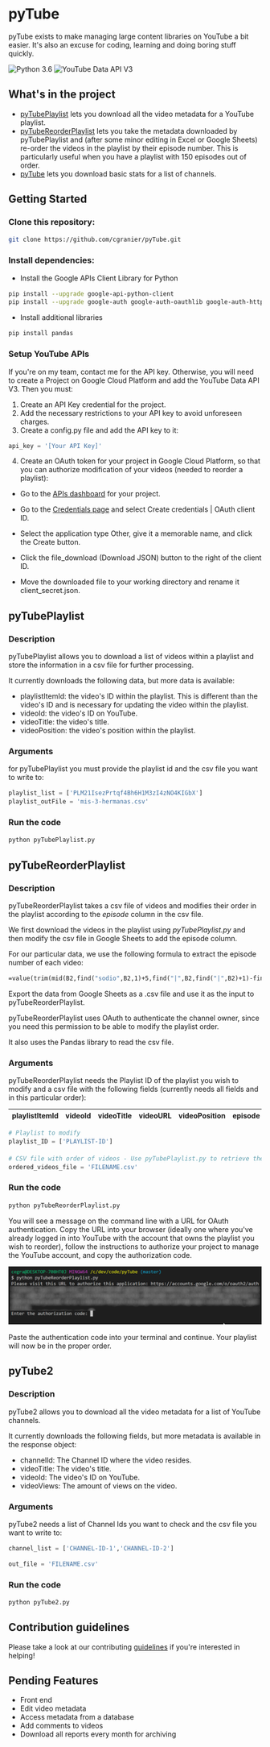 # pyTube #

pyTube exists to make managing large content libraries on YouTube a bit easier. It's also an excuse for coding, learning and doing boring stuff quickly.

![Python 3.6](https://img.shields.io/badge/python-3.6-blue.svg)
![YouTube Data API V3](https://img.shields.io/badge/YouTube%20Data%20API-V3-red.svg)

## What's in the project ##

* [pyTubePlaylist](#pytubeplaylist) lets you download all the video metadata for a YouTube playlist.
* [pyTubeReorderPlaylist](#pytubereorderplaylist) lets you take the metadata downloaded by pyTubePlaylist and (after some minor editing in Excel or Google Sheets) re-order the videos in the playlist by their episode number. This is particularly useful when you have a playlist with 150 episodes out of order.
* [pyTube](#pytube2) lets you download basic stats for a list of channels.

## Getting Started ##

### Clone this repository: ###

```bash
git clone https://github.com/cgranier/pyTube.git
```

### Install dependencies: ###

* Install the Google APIs Client Library for Python

```bash
pip install --upgrade google-api-python-client
pip install --upgrade google-auth google-auth-oauthlib google-auth-httplib2
```

* Install additional libraries

```bash
pip install pandas
```

### Setup YouTube APIs ###

If you're on my team, contact me for the API key. Otherwise, you will need to create a Project on Google Cloud Platform and add the YouTube Data API V3. Then you must:

1. Create an API Key credential for the project.
2. Add the necessary restrictions to your API key to avoid unforeseen charges.
3. Create a config.py file and add the API key to it:

```python
api_key = '[Your API Key]'
```

4. Create an OAuth token for your project in Google Cloud Platform, so that you can authorize modification of your videos (needed to reorder a playlist):

* Go to the [APIs dashboard](https://console.cloud.google.com/apis/dashboard) for your project.

* Go to the [Credentials page](https://console.cloud.google.com/apis/credentials) and select Create credentials | OAuth client ID.

* Select the application type Other, give it a memorable name, and click the Create button.

* Click the file_download (Download JSON) button to the right of the client ID.

* Move the downloaded file to your working directory and rename it client_secret.json.

## pyTubePlaylist ##

### Description ###

pyTubePlaylist allows you to download a list of videos within a playlist and store the information in a csv file for further processing.

It currently downloads the following data, but more data is available:

* playlistItemId: the video's ID within the playlist. This is different than the video's ID and is necessary for updating the video within the playlist.
* videoId: the video's ID on YouTube.
* videoTitle: the video's title.
* videoPosition: the video's position within the playlist.

### Arguments ###

for pyTubePlaylist you must provide the playlist id and the csv file you want to write to:

```python
playlist_list = ['PLM21IsezPrtqf4Bh6H1M3zI4zNO4KIGbX']
playlist_outFile = 'mis-3-hermanas.csv'
```

### Run the code ###

```bash
python pyTubePlaylist.py
```

## pyTubeReorderPlaylist ##

### Description ###

pyTubeReorderPlaylist takes a csv file of videos and modifies their order in the playlist according to the _episode_ column in the csv file.

We first download the videos in the playlist using _pyTubePlaylist.py_ and then modify the csv file in Google Sheets to add the episode column.

For our particular data, we use the following formula to extract the episode number of each video:

```vb
=value(trim(mid(B2,find("sodio",B2,1)+5,find("|",B2,find("|",B2)+1)-find("sodio",B2,1)-5)))
```

Export the data from Google Sheets as a .csv file and use it as the input to pyTubeReorderPlaylist.

pyTubeReorderPlaylist uses OAuth to authenticate the channel owner, since you need this permission to be able to modify the playlist order.

It also uses the Pandas library to read the csv file.

### Arguments ###

pyTubeReorderPlaylist needs the Playlist ID of the playlist you wish to modify and a csv file with the following fields (currently needs all fields and in this particular order):

|playlistItemId|videoId|videoTitle|videoURL|videoPosition|episode|
|--------------|-------|----------|--------|-------------|-------|

```python
# Playlist to modify
playlist_ID = ['PLAYLIST-ID']

# CSV file with order of videos - Use pyTubePlaylist.py to retrieve the videos initially
ordered_videos_file = 'FILENAME.csv'
```

### Run the code ###

```bash
python pyTubeReorderPlaylist.py
```

You will see a message on the command line with a URL for OAuth authentication. Copy the URL into your browser (ideally one where you've already logged in into YouTube with the account that owns the playlist you wish to reorder), follow the instructions to authorize your project to manage the YouTube account, and copy the authorization code.

![Authorization code request](oauth-url.png)

Paste the authentication code into your terminal and continue. Your playlist will now be in the proper order.

## pyTube2 ##

### Description ###

pyTube2 allows you to download all the video metadata for a list of YouTube channels.

It currently downloads the following fields, but more metadata is available in the response object:

* channelId: The Channel ID where the video resides.
* videoTitle: The video's title.
* videoId: The video's ID on YouTube.
* videoViews: The amount of views on the video.

### Arguments ###

pyTube2 needs a list of Channel Ids you want to check and the csv file you want to write to:

```python
channel_list = ['CHANNEL-ID-1','CHANNEL-ID-2']
```

```python
out_file = 'FILENAME.csv'
```

### Run the code ###

```bash
python pyTube2.py
```

## Contribution guidelines ##

Please take a look at our contributing [guidelines](CONTRIBUTING.md) if you're interested in helping!

## Pending Features ##

* Front end
* Edit video metadata
* Access metadata from a database
* Add comments to videos
* Download all reports every month for archiving